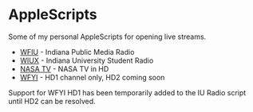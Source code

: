 AppleScripts
============

Some of my personal AppleScripts for opening live streams.

* [WFIU][wfiu] - Indiana Public Media Radio
* [WIUX][wiux] - Indiana University Student Radio
* [NASA TV][nasa] - NASA TV in HD
* [WFYI][wfyi] - HD1 channel only, HD2 coming soon

Support for WFYI HD1 has been temporarily added to the IU Radio script until HD2 can be resolved.

[wfyi]: http://www.wfyi.org/ "Indianapolis' Public Radio and Television Station"
[wfiu]: http://indianapublicmedia.org/radio/ "Public Radio from Indiana University"
[wiux]: http://wiux.org/ "Pure Student Radio (Indiana University)"
[nasa]: https://www.nasa.gov/multimedia/nasatv/index.html "NASA TV"

